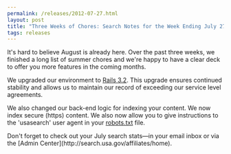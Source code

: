 ```yaml
---
permalink: /releases/2012-07-27.html
layout: post
title: "Three Weeks of Chores: Search Notes for the Week Ending July 27, 2012"
tags: releases 
---
```

<p class="MsoNormal"><span>It's hard to believe August is already here. Over the past three weeks, we finished a long list of summer chores and we're happy to have a clear deck to offer you more features in the coming months.</span></p>
<p class="MsoNormal"><span></span>We upgraded our environment to <a href="http://weblog.rubyonrails.org/2012/1/20/rails-3-2-0-faster-dev-mode-routing-explain-queries-tagged-logger-store/">Rails 3.2</a>. This upgrade ensures continued stability and allows us to maintain our record of exceeding our service level agreements.</p>
<p class="MsoNormal">We also changed our back-end logic for indexing your content. We now index secure (https) content. We also now allow you to give instructions to the 'usasearch' user agent in your <a href="http://www.robotstxt.org/robotstxt.html">robots.txt</a> file.</p>
<p>Don't forget to check out your July search stats—in your email inbox or via the [Admin Center](http://search.usa.gov/affiliates/home).</p>
